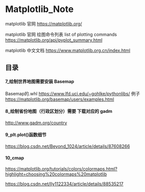 # Matplotlib_Note

matplotlib 官网 https://matplotlib.org/

matplotlib 官网  绘图命令列表  list of plotting commands https://matplotlib.org/api/pyplot_summary.html

matplotlib 中文文档 https://www.matplotlib.org.cn/index.html

## 目录

#### 7_绘制世界地图需要安装 Basemap

Basemap的.whl  https://www.lfd.uci.edu/~gohlke/pythonlibs/
例子  https://matplotlib.org/basemap/users/examples.html

#### 8_绘制省份地图（行政区划分）需要 下载对应的 gadm

http://www.gadm.org/country

#### 9_plt.plot()函数细节

https://blog.csdn.net/Beyond_1024/article/details/87608266

#### 10_cmap

https://matplotlib.org/tutorials/colors/colormaps.html?highlight=choosing%20colormaps%20matplotlib

https://blog.csdn.net/lly1122334/article/details/88535217